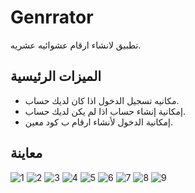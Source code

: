 # Genrrator

تطبيق لانشاء ارقام عشوائيه عشريه.

## الميزات الرئيسية

- مكانيه تسجيل الدخول اذا كان لديك حساب.
- إمكانية إنشاء حساب اذا لم يكن لديك حساب.
- إمكانية الدخول لأنشاء ارقام ب كود معين.

## معاينة


![1](https://github.com/SaifAllahGharib/Genrrator/assets/125888125/d10dc70a-a24e-4708-9a9a-08a170834355)
![2](https://github.com/SaifAllahGharib/Genrrator/assets/125888125/649a4d42-6e89-4eb4-9370-8d39a74aa76f)
![3](https://github.com/SaifAllahGharib/Genrrator/assets/125888125/8bdd728c-92c7-4fc4-b202-5df6cd028beb)
![4](https://github.com/SaifAllahGharib/Genrrator/assets/125888125/c6bbfc10-ac2a-4e6c-b8af-ddcad6e5eb0e)
![5](https://github.com/SaifAllahGharib/Genrrator/assets/125888125/1bf934a2-80fa-48ef-a8d5-77e80456cb73)
![6](https://github.com/SaifAllahGharib/Genrrator/assets/125888125/af7387b2-527e-4f27-a454-685f8ef7ebd9)
![7](https://github.com/SaifAllahGharib/Genrrator/assets/125888125/020a102f-c33a-4419-a137-096c522525e5)
![8](https://github.com/SaifAllahGharib/Genrrator/assets/125888125/878cfc59-91bb-4d6f-8e6d-0bbaa389e296)
![9](https://github.com/SaifAllahGharib/Genrrator/assets/125888125/23edc199-1023-496e-b0f1-eb8281b266d1)
